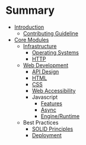# Summary

* [Introduction](README.md)
    * [Contributing Guideline](CONTRIBUTING.md)
* [Core Modules]()
    * [Infrastructure]()
        * [Operating Systems](modules/infrastructure/operating-systems.md)
        * [HTTP](modules/infrastructure/http.md)
    * [Web Development]()
        * [API Design](modules/web-development/api.md)
        * [HTML](modules/web-development/html.md)
        * [CSS](modules/web-development/css.md)
        * [Web Accessibility](modules/web-development/web-accessibility.md)
        * Javascript
            * [Features](modules/web-development/javascript/features.md)
            * [Async](modules/web-development/javascript/async.md)
            * [Engine/Runtime](modules/web-development/javascript/runtime.md)
    * Best Practices
        * [SOLID Principles](modules/best-practices/solid.md)
        * [Deployment](modules/best-practices/deployment.md)